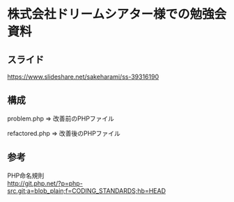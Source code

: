 # 株式会社ドリームシアター様での勉強会資料

## スライド
https://www.slideshare.net/sakeharami/ss-39316190

## 構成
problem.php => 改善前のPHPファイル

refactored.php => 改善後のPHPファイル

## 参考
PHP命名規則  
http://git.php.net/?p=php-src.git;a=blob_plain;f=CODING_STANDARDS;hb=HEAD

